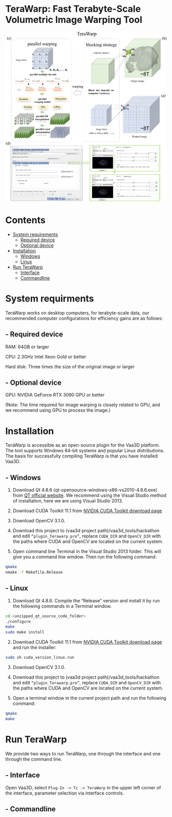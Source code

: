 # TeraWarp: Fast Terabyte-Scale Volumetric Image Warping Tool
![Image](figure1.png)

# Contents
- [System requirements](#System-requirments)
  - [Required device](#--Required-device)
  - [Optional device](#--Optional-device)
- [Installation](#Installation)
  - [Windows](#--Windows)
  - [Linux](#--Linux)
- [Run TeraWarp](#Run-TeraWarp)
  - [Interface](#--Interface)
  - [Commandline](#--Commandline)

# System requirments
TeraWarp works on desktop computers, for terabyte-scale data, our recommended computer configurations for efficiency gains are as follows:

## - Required device
RAM: 64GB or larger

CPU: 2.3GHz Intel Xeon Gold or better

Hard disk: Three times the size of the original image or larger

## - Optional device
GPU: NVIDIA GeForce RTX 3090 GPU or better

(Note: The time required for image warping is closely related to GPU, and we recommend using GPU to process the image.)

# Installation
TeraWarp is accessible as an open-source plugin for the Vaa3D platform. The tool supports Windows 64-bit systems and popular Linux distributions. The basis for successfully compiling TeraWarp is that you have installed Vaa3D.


## - Windows

1. Download Qt 4.8.6 (qt-opensource-windows-x86-vs2010-4.8.6.exe) from [QT official website](https://download.qt.io/archive/qt/4.8/4.8.6/). We recommend using the Visual Studio method of installation, here we are using Visual Studio 2013.

2. Download CUDA Toolkit 11.1 from [NVIDIA CUDA Toolkit download page](https://developer.nvidia.com/cuda-downloads)

3. Download OpenCV 3.1.0.

4. Download this project to (vaa3d project path)/vaa3d_tools/hackathon and edit `“plugin_Terawarp.pro”`, replace `CUDA_DIR` and `OpenCV_DIR` with the paths where CUDA and OpenCV are located on the current system.

5. Open command line Terminal in the Visual Studio 2013 folder. This will give you a command line window. Then run the following command:
```bash
qmake
nmake -f Makefile.Release
```


## - Linux

1. Download Qt 4.8.6. Compile the “Release” version and install it by run the following commands in a Terminal window.
```bash
cd <unzipped_qt_source_code_folder>
./configure
make
sudo make install
```

2. Download CUDA Toolkit 11.1 from [NVIDIA CUDA Toolkit download page](https://developer.nvidia.com/cuda-downloads) and run the installer:
```bash
sudo sh cuda_version_linux.run
```

3. Download OpenCV 3.1.0. 

4. Download this project to (vaa3d project path)/vaa3d_tools/hackathon and edit `“plugin_Terawarp.pro”`, replace `CUDA_DIR` and `OpenCV_DIR` with the paths where CUDA and OpenCV are located on the current system.

5. Open a terminal window in the current project path and run the following command:
```bash
qmake
make
```


# Run TeraWarp
We provide two ways to run TeraWarp, one through the interface and one through the command line.

## - Interface
Open Vaa3D, select `Plug-In -> Tc -> TeraWarp` in the upper left corner of the interface, parameter selection via interface controls.

## - Commandline









